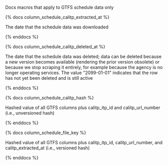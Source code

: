 Docs macros that apply to GTFS schedule data only

{% docs column_schedule_calitp_extracted_at %}

The date that the schedule data was downloaded

{% enddocs %}

{% docs column_schedule_calitp_deleted_at %}

The date that the schedule data was deleted; data can be deleted because a new version becomes available (rendering the prior version obsolete) or because we stop scraping it entirely, for example because the agency is no longer operating services. The value "2099-01-01" indicates that the row has not yet been deleted and is still active

{% enddocs %}

{% docs column_schedule_calitp_hash %}

Hashed value of all GTFS columns plus calitp_itp_id and calitp_url_number (i.e., unversioned hash)

{% enddocs %}

{% docs column_schedule_file_key %}

Hashed value of all GTFS columns plus calitp_itp_id, calitp_url_number, and calitp_extracted_at (i.e., versioned hash)

{% enddocs %}
